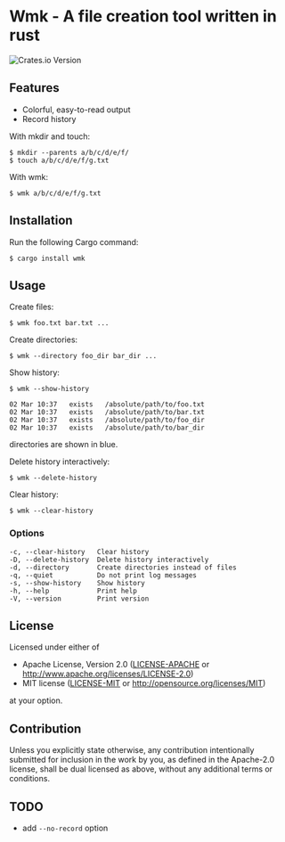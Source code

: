 # Wmk - A file creation tool written in rust

![Crates.io Version](https://img.shields.io/crates/v/wmk)

## Features
- Colorful, easy-to-read output
- Record history

With mkdir and touch:
```console
$ mkdir --parents a/b/c/d/e/f/
$ touch a/b/c/d/e/f/g.txt
```
With wmk:
```console
$ wmk a/b/c/d/e/f/g.txt
```

## Installation
Run the following Cargo command:
```console
$ cargo install wmk
```

## Usage
Create files:
```console
$ wmk foo.txt bar.txt ...
```

Create directories:
```console
$ wmk --directory foo_dir bar_dir ...
```

Show history:
```console
$ wmk --show-history

02 Mar 10:37   exists   /absolute/path/to/foo.txt
02 Mar 10:37   exists   /absolute/path/to/bar.txt
02 Mar 10:37   exists   /absolute/path/to/foo_dir
02 Mar 10:37   exists   /absolute/path/to/bar_dir
```
directories are shown in blue.

Delete history interactively:
```console
$ wmk --delete-history
```

Clear history:
```console
$ wmk --clear-history
```

### Options
```console
-c, --clear-history   Clear history
-D, --delete-history  Delete history interactively
-d, --directory       Create directories instead of files
-q, --quiet           Do not print log messages
-s, --show-history    Show history
-h, --help            Print help
-V, --version         Print version
```
## License

Licensed under either of

 * Apache License, Version 2.0
   ([LICENSE-APACHE](LICENSE-APACHE) or http://www.apache.org/licenses/LICENSE-2.0)
 * MIT license
   ([LICENSE-MIT](LICENSE-MIT) or http://opensource.org/licenses/MIT)

at your option.

## Contribution

Unless you explicitly state otherwise, any contribution intentionally submitted
for inclusion in the work by you, as defined in the Apache-2.0 license, shall be
dual licensed as above, without any additional terms or conditions.

## TODO
- add `--no-record` option
